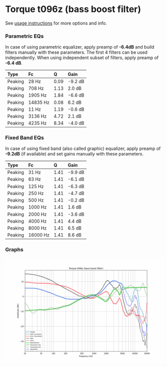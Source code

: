 # Torque t096z (bass boost filter)
See [usage instructions](https://github.com/jaakkopasanen/AutoEq#usage) for more options and info.

### Parametric EQs
In case of using parametric equalizer, apply preamp of **-6.4dB** and build filters manually
with these parameters. The first 4 filters can be used independently.
When using independent subset of filters, apply preamp of **-6.4 dB**.

| Type    | Fc       |    Q | Gain    |
|:--------|:---------|:-----|:--------|
| Peaking | 28 Hz    | 0.09 | -9.2 dB |
| Peaking | 708 Hz   | 1.13 | 2.0 dB  |
| Peaking | 1905 Hz  | 1.84 | -6.6 dB |
| Peaking | 14835 Hz | 0.08 | 6.2 dB  |
| Peaking | 11 Hz    | 1.19 | -0.6 dB |
| Peaking | 3136 Hz  | 4.72 | 2.1 dB  |
| Peaking | 4235 Hz  | 8.34 | -4.0 dB |

### Fixed Band EQs
In case of using fixed band (also called graphic) equalizer, apply preamp of **-9.2dB**
(if available) and set gains manually with these parameters.

| Type    | Fc       |    Q | Gain    |
|:--------|:---------|:-----|:--------|
| Peaking | 31 Hz    | 1.41 | -9.9 dB |
| Peaking | 63 Hz    | 1.41 | -6.1 dB |
| Peaking | 125 Hz   | 1.41 | -6.3 dB |
| Peaking | 250 Hz   | 1.41 | -4.7 dB |
| Peaking | 500 Hz   | 1.41 | -0.2 dB |
| Peaking | 1000 Hz  | 1.41 | 1.6 dB  |
| Peaking | 2000 Hz  | 1.41 | -3.6 dB |
| Peaking | 4000 Hz  | 1.41 | 4.4 dB  |
| Peaking | 8000 Hz  | 1.41 | 6.5 dB  |
| Peaking | 16000 Hz | 1.41 | 8.6 dB  |

### Graphs
![](./Torque%20t096z%20(bass%20boost%20filter).png)